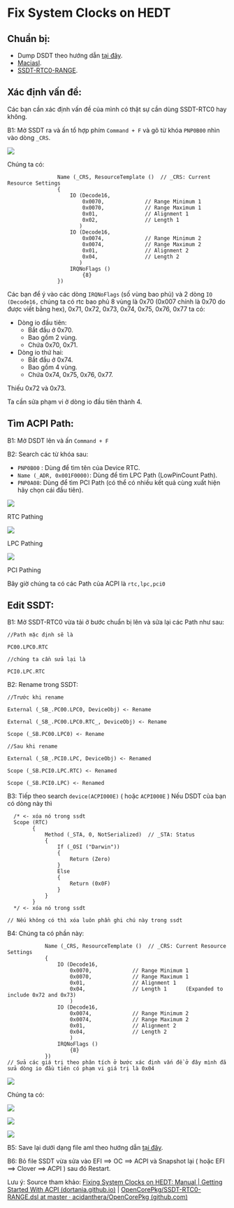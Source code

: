 # Fix System Clocks on HEDT

## Chuẩn bị:

- Dump DSDT theo hướng dẫn [tại đây](https://heavietnam.ga/2021/09/29/xxvi-patch-dsdt-phan-1/).
- [Maciasl](https://github.com/acidanthera/MaciASL/releases).
- [SSDT-RTC0-RANGE](https://github.com/acidanthera/OpenCorePkg/blob/master/Docs/AcpiSamples/Source/SSDT-RTC0-RANGE.dsl).

## Xác định vấn đề:

Các bạn cần xác định vấn đề của mình có thật sự cần dùng SSDT-RTC0 hay không.

B1: Mở SSDT ra và ấn tổ hợp phím `Command + F` và gõ từ khóa `PNP0B00` nhìn vào dòng `_CRS`.

![](https://dortania.github.io/Getting-Started-With-ACPI/assets/img/rtc-range-check.d964e9c9.png)

Chúng ta có:

```
                Name (_CRS, ResourceTemplate ()  // _CRS: Current Resource Settings
                {
                    IO (Decode16,
                        0x0070,             // Range Minimum 1
                        0x0070,             // Range Maximum 1
                        0x01,               // Alignment 1
                        0x02,               // Length 1
                       )
                    IO (Decode16,
                        0x0074,             // Range Minimum 2
                        0x0074,             // Range Maximum 2
                        0x01,               // Alignment 2
                        0x04,               // Length 2
                       )
                    IRQNoFlags ()
                        {8}
                })
```

Các bạn để ý vào các dòng `IRQNoFlags` (số vùng bao phủ) và 2 dòng `IO (Decode16,` chúng ta có rtc bao phủ 8 vùng là 0x70 (0x007 chính là 0x70 do được viết bằng hex), 0x71, 0x72, 0x73, 0x74, 0x75, 0x76, 0x77 ta có:

- Dòng io đầu tiên:
  - Bắt đầu ở 0x70.
  - Bao gồm 2 vùng.
  - Chứa 0x70, 0x71.
- Dòng io thứ hai:
  - Bắt đầu ở 0x74.
  - Bao gồm 4 vùng.
  - Chứa 0x74, 0x75, 0x76, 0x77.

Thiếu 0x72 và 0x73.

Ta cần sửa phạm vi ở dòng io đầu tiên thành 4.

## Tìm ACPI Path:

B1: Mở DSDT lên và ấn `Command + F`

B2: Search các từ khóa sau:

- `PNP0B00` : Dùng để tìm tên của Device RTC.
- `Name (_ADR, 0x001F0000)`: Dùng để tìm LPC Path (LowPinCount Path).
- `PNP0A08`: Dùng để tìm PCI Path (có thể có nhiều kết quả cùng xuất hiện hãy chọn cái đầu tiên).

![](https://dortania.github.io/Getting-Started-With-ACPI/assets/img/rtc-name.afa4c3f4.png)

RTC Pathing

![](https://dortania.github.io/Getting-Started-With-ACPI/assets/img/lpc.bfa9cf23.png)

LPC Pathing

![](https://dortania.github.io/Getting-Started-With-ACPI/assets/img/pci0.4477f361.png)

PCI Pathing

Bây giờ chúng ta có các Path của ACPI là `rtc,lpc,pci0`

## Edit SSDT:

B1: Mở SSDT-RTC0 vừa tải ở bước chuẩn bị lên và sửa lại các Path như sau:

```
//Path mặc định sẽ là

PC00.LPC0.RTC

//chúng ta cần sửa lại là

PCI0.LPC.RTC 
```

B2: Rename trong SSDT:

```
//Trước khi rename

External (_SB_.PC00.LPC0, DeviceObj) <- Rename 

External (_SB_.PC00.LPC0.RTC_, DeviceObj) <- Rename 

Scope (_SB.PC00.LPC0) <- Rename

//Sau khi rename

External (_SB_.PCI0.LPC, DeviceObj) <- Renamed

Scope (_SB.PCI0.LPC.RTC) <- Renamed

Scope (_SB.PCI0.LPC) <- Renamed
```

B3: Tiếp theo search `device(ACPI000E)` ( hoặc `ACPI000E` ) Nếu DSDT của bạn có dòng này thì

```
  /* <- xóa nó trong ssdt
  Scope (RTC)
        {
            Method (_STA, 0, NotSerialized)  // _STA: Status
            {
                If (_OSI ("Darwin"))
                {
                    Return (Zero)
                }
                Else
                {
                    Return (0x0F)
                }
            }
        }
  */ <- xóa nó trong ssdt

// Nếu không có thì xóa luôn phần ghi chú này trong ssdt
```

B4: Chúng ta có phần này:

```
            Name (_CRS, ResourceTemplate ()  // _CRS: Current Resource Settings
            {
                IO (Decode16,
                    0x0070,             // Range Minimum 1
                    0x0070,             // Range Maximum 1
                    0x01,               // Alignment 1
                    0x04,               // Length 1      (Expanded to include 0x72 and 0x73)
                    )
                IO (Decode16,
                    0x0074,             // Range Minimum 2
                    0x0074,             // Range Maximum 2
                    0x01,               // Alignment 2
                    0x04,               // Length 2
                    )
                IRQNoFlags ()
                    {8}
            })
// Sửa các giá trị theo phân tích ở bước xác định vấn đề ở đây mình đã sửa dòng io đầu tiên có phạm vi giá trị là 0x04
```

![](https://imgur.com/oBdHjTa.png)

Chúng ta có:

![](https://imgur.com/pHiUOhF.png)

![](https://imgur.com/H0oVCx0.png)

![](https://imgur.com/id7Wk74.png)

B5: Save lại dưới dạng file aml theo hướng dẫn [tại đây](https://heavietnam.ga/2021/09/29/xxvii-patch-dsdt-phan-2/).

B6: Bỏ file SSDT vừa sửa vào EFI ==> OC ==> ACPI và Snapshot lại ( hoặc EFI ==> Clover ==> ACPI ) sau đó Restart.

Lưu ý: Source tham khảo: [Fixing System Clocks on HEDT: Manual | Getting Started With ACPI (dortania.github.io)](https://dortania.github.io/Getting-Started-With-ACPI/Universal/awac-methods/manual-hedt.html#edits-to-the-sample-ssdt) | [OpenCorePkg/SSDT-RTC0-RANGE.dsl at master · acidanthera/OpenCorePkg (github.com)](https://github.com/acidanthera/OpenCorePkg/blob/master/Docs/AcpiSamples/Source/SSDT-RTC0-RANGE.dsl)
